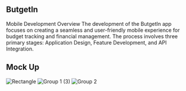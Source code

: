 ## ButgetIn

Mobile Development Overview
The development of the ButgetIn app focuses on creating a seamless and user-friendly mobile experience for budget tracking and financial management. The process involves three primary stages: Application Design, Feature Development, and API Integration.

## Mock Up

![Rectangle](https://github.com/user-attachments/assets/ca2ecb8d-1cb1-4c53-960c-2d68ab54fcb5)
![Group 1 (3)](https://github.com/user-attachments/assets/e7f1b060-8757-4775-9357-6a59cb0b1541)
![Group 2](https://github.com/user-attachments/assets/711de9fe-3594-435e-b169-b50ea3968cae)
